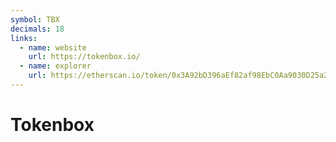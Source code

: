 ```yaml
---
symbol: TBX
decimals: 18
links:
  - name: website
    url: https://tokenbox.io/
  - name: explorer
    url: https://etherscan.io/token/0x3A92bD396aEf82af98EbC0Aa9030D25a23B11C6b
---
```


# Tokenbox
